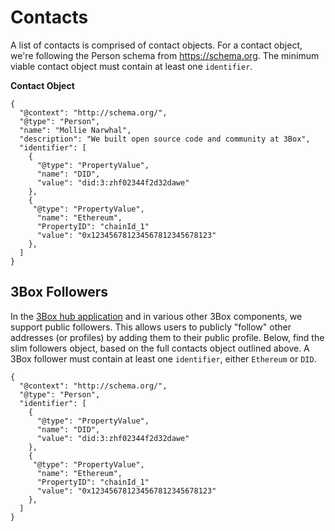 # Contacts
A list of contacts is comprised of contact objects. For a contact object, we're following the Person schema from https://schema.org. The minimum viable contact object must contain at least one `identifier`.

**Contact Object**

    {
      "@context": "http://schema.org/",
      "@type": "Person",
      "name": "Mollie Narwhal",
      "description": "We built open source code and community at 3Box",
      "identifier": [
        {
          "@type": "PropertyValue",
          "name": "DID",
          "value": "did:3:zhf02344f2d32dawe"
        },
        {
         "@type": "PropertyValue",
          "name": "Ethereum",
          "PropertyID": "chainId_1"
          "value": "0x123456781234567812345678123"
        },
      ]
    }


## 3Box Followers
In the [3Box hub application](https://3box.io) and in various other 3Box components, we support public followers. This allows users to publicly "follow" other addresses (or profiles) by adding them to their public profile. Below, find the slim followers object, based on the full contacts object outlined above. A 3Box follower must contain at least one `identifier`, either `Ethereum` or `DID`.

    {
      "@context": "http://schema.org/",
      "@type": "Person",
      "identifier": [
        {
          "@type": "PropertyValue",
          "name": "DID",
          "value": "did:3:zhf02344f2d32dawe"
        },
        {
         "@type": "PropertyValue",
          "name": "Ethereum",
          "PropertyID": "chainId_1"
          "value": "0x123456781234567812345678123"
        },
      ]
    }
